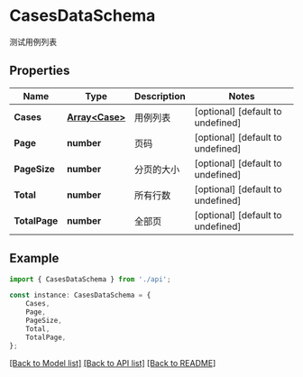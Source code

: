 # CasesDataSchema

测试用例列表

## Properties

Name | Type | Description | Notes
------------ | ------------- | ------------- | -------------
**Cases** | [**Array&lt;Case&gt;**](Case.md) | 用例列表 | [optional] [default to undefined]
**Page** | **number** | 页码 | [optional] [default to undefined]
**PageSize** | **number** | 分页的大小 | [optional] [default to undefined]
**Total** | **number** | 所有行数 | [optional] [default to undefined]
**TotalPage** | **number** | 全部页 | [optional] [default to undefined]

## Example

```typescript
import { CasesDataSchema } from './api';

const instance: CasesDataSchema = {
    Cases,
    Page,
    PageSize,
    Total,
    TotalPage,
};
```

[[Back to Model list]](../README.md#documentation-for-models) [[Back to API list]](../README.md#documentation-for-api-endpoints) [[Back to README]](../README.md)
